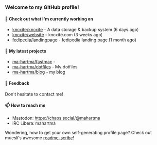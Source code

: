### Welcome to my GitHub profile!

#### 🔭 Check out what I'm currently working on

- [knoxite/knoxite](https://github.com/knoxite/knoxite) - A data storage &amp; backup system (6 days ago)
- [knoxite/website](https://github.com/knoxite/website) - knoxite.com (3 weeks ago)
- [fedipedia/landingpage](https://github.com/fedipedia/landingpage) - fedipedia landing page (1 month ago)

#### 🌱 My latest projects

- [ma-hartma/fastmac](https://github.com/ma-hartma/fastmac) - 
- [ma-hartma/dotfiles](https://github.com/ma-hartma/dotfiles) - My dotfiles
- [ma-hartma/blog](https://github.com/ma-hartma/blog) - my blog

#### 💬 Feedback

Don't hesitate to contact me!

#### 📫 How to reach me

- Mastodon: https://chaos.social/@mahartma
- IRC Libera: mahartma

Wondering, how to get your own self-generating profile page? 
Check out muesli's awesome [readme-scribe](https://github.com/muesli/readme-scribe)!
